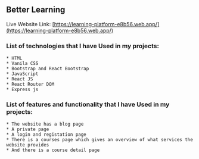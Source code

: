 
## Better Learning

Live Website Link: [https://learning-platform-e8b56.web.app/](https://learning-platform-e8b56.web.app/)


### List of technologies that I have Used in my projects: 

    * HTML
    * Vanila CSS
    * Bootstrap and React Bootstrap
    * JavaScript
    * React JS
    * React Router DOM
    * Express js


### List of features and functionality that I have Used in my projects: 

    * The website has a blog page
    * A private page
    * A login and registation page
    * There is a courses page which gives an overview of what services the website provides
    * And there is a course detail page

